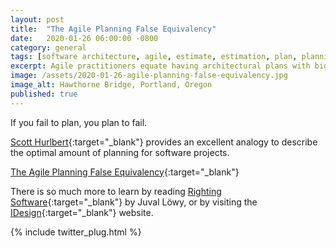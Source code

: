 ```yaml
---
layout: post
title:  "The Agile Planning False Equivalency"
date:   2020-01-26 06:00:00 -0800
category: general
tags: [software architecture, agile, estimate, estimation, plan, planning]
excerpt: Agile practitioners equate having architectural plans with big-up-front-design. Nothing could be further from the truth.
image: /assets/2020-01-26-agile-planning-false-equivalency.jpg
image_alt: Hawthorne Bridge, Portland, Oregon
published: true
---
```


If you fail to plan, you plan to fail.

[Scott Hurlbert](https://medium.com/@hurlbert){:target="_blank"} provides an excellent analogy to describe the optimal amount of planning for software projects.

[The Agile Planning False Equivalency](https://medium.com/@hurlbert/the-agile-planning-false-equivalency-838547ac68b3){:target="_blank"}

There is so much more to learn by reading [Righting Software](https://rightingsoftware.org){:target="_blank"} by Juval Löwy, or by visiting the [IDesign](https://idesign.net){:target="_blank"} website.

{% include twitter_plug.html %}

